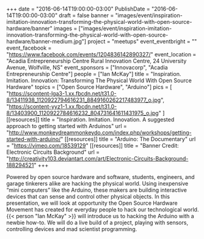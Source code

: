 +++
date = "2016-06-14T19:00:00-03:00"
PublishDate = "2016-06-14T19:00:00-03:00"
draft = false
banner = "images/event/inspiration-imitation-innovation-transforming-the-physical-world-with-open-source-hardware/banner"
images = ["images/event/inspiration-imitation-innovation-transforming-the-physical-world-with-open-source-hardware/banner-medium.jpg"]
project = "meetups"
event_eventbright = ""
event_facebook = "https://www.facebook.com/events/1204836142890327/"
event_location = "Acadia Entrepreneurship Centre Rural Innovation Centre, 24 University Avenue, Wolfville, NS"
event_sponsors = ["Innovacorp", "Acadia Entrepreneurship Centre"]
people = ["Ian McKay"]
title = "Inspiration. Imitation. Innovation: Transforming The Physical World With Open Source Hardware"
topics = ["Open Source Hardware", "Arduino"]
pics = [
    "https://scontent-lga3-1.xx.fbcdn.net/t31.0-8/13411938_1120922794616231_8849160262217483977_o.jpg",
    "https://scontent-yyz1-1.xx.fbcdn.net/t31.0-8/13403900_1120922784616232_804731641611431975_o.jpg"
]
[[resources]]
title = "Inspiration. Imitation. Innovation. A suggested approach to getting started with Arduinos"
url = "http://www.monkeydreammonkeydo.com/index.php/workshops/getting-started-with-arduino/"
[[resources]]
title = "Arduino: The Documentary"
url = "https://vimeo.com/18539129"
[[resources]]
title = "Banner Credit: Electronic Circuits Background"
url = "http://creativity103.deviantart.com/art/Electronic-Circuits-Background-188294521"
+++

Powered by open source hardware and software, students, engineers, and garage tinkerers alike are hacking the physical world. Using inexpensive “mini computers” like the Arduino, these makers are building interactive devices that can sense and control other physical objects. In this presentation, we will look at opportunity the Open Source Hardware Movement has created for everyday people to hack our technological world. {{< person "Ian McKay" >}} will introduce us to hacking the Arduino with a newbie how-to. We will do a live build of a project, playing with sensors, controlling devices and mad scientist programming.
